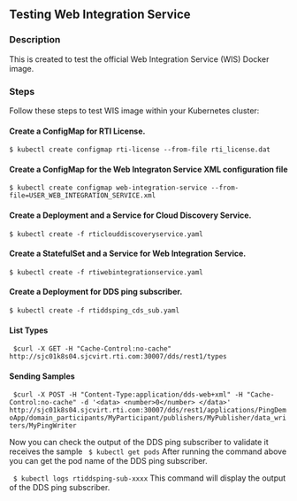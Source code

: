 ## Testing Web Integration Service

### Description

This is created to test the official Web Integration Service (WIS) Docker image. 

### Steps
Follow these steps to test WIS image within your Kubernetes cluster:

#### Create a ConfigMap for RTI License.
`$ kubectl create configmap rti-license --from-file rti_license.dat`

#### Create a ConfigMap for the Web Integraton Service XML configuration file
`$ kubectl create configmap web-integration-service --from-file=USER_WEB_INTEGRATION_SERVICE.xml`

#### Create a Deployment and a Service for Cloud Discovery Service.
`$ kubectl create -f rticlouddiscoveryservice.yaml`

#### Create a StatefulSet and a Service for Web Integration Service.
`$ kubectl create -f rtiwebintegrationservice.yaml`

#### Create a Deployment for DDS ping subscriber.
`$ kubectl create -f rtiddsping_cds_sub.yaml`

#### List Types
` $curl -X GET -H "Cache-Control:no-cache" http://sjc01k8s04.sjcvirt.rti.com:30007/dds/rest1/types`

#### Sending Samples
` $curl -X POST -H "Content-Type:application/dds-web+xml" -H "Cache-Control:no-cache" -d '<data>
    <number>0</number>
</data>' http://sjc01k8s04.sjcvirt.rti.com:30007/dds/rest1/applications/PingDemoApp/domain_participants/MyParticipant/publishers/MyPublisher/data_writers/MyPingWriter`

Now you can check the output of the DDS ping subscriber to validate it receives the sample
` $ kubectl get pods`
After running the command above you can get the pod name of the DDS ping subscriber. 

` $ kubectl logs rtiddsping-sub-xxxx`
This command will display the output of the DDS ping subscriber.
